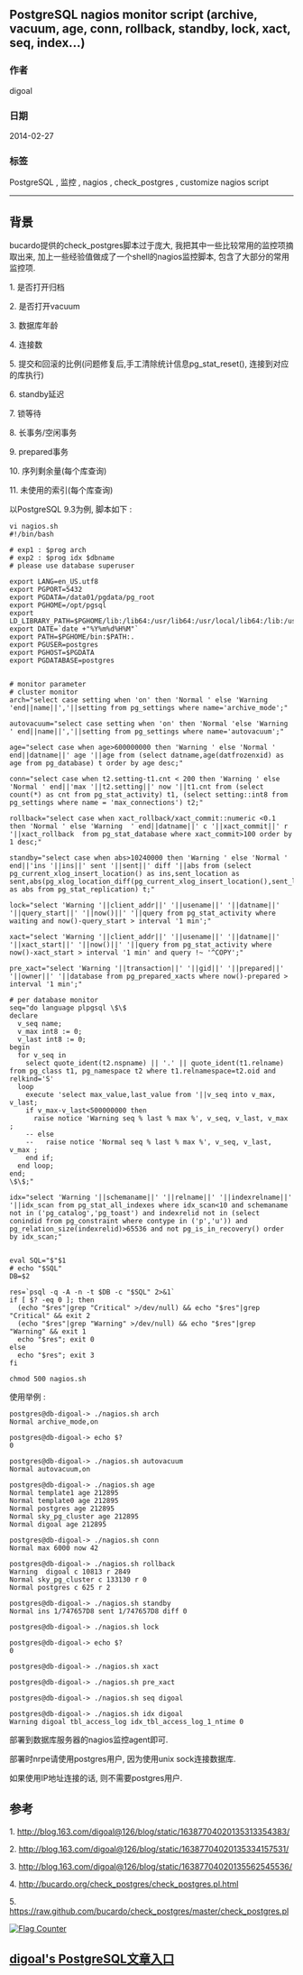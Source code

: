 ## PostgreSQL nagios monitor script (archive, vacuum, age, conn, rollback, standby, lock, xact, seq, index...)  
                   
### 作者                   
digoal                    
                      
### 日期                    
2014-02-27                                              
                    
### 标签                                                                                                                                    
PostgreSQL , 监控 , nagios , check_postgres , customize nagios script                 
                  
----                    
                  
## 背景              
bucardo提供的check_postgres脚本过于庞大, 我把其中一些比较常用的监控项摘取出来, 加上一些经验值做成了一个shell的nagios监控脚本, 包含了大部分的常用监控项.  
  
1\. 是否打开归档  
  
2\. 是否打开vacuum  
  
3\. 数据库年龄  
  
4\. 连接数  
  
5\. 提交和回滚的比例(问题修复后,手工清除统计信息pg_stat_reset(), 连接到对应的库执行)  
  
6\. standby延迟  
  
7\. 锁等待  
  
8\. 长事务/空闲事务  
  
9\. prepared事务  
  
10\. 序列剩余量(每个库查询)  
  
11\. 未使用的索引(每个库查询)  
  
以PostgreSQL 9.3为例, 脚本如下 :   
  
```  
vi nagios.sh   
#!/bin/bash  
  
# exp1 : $prog arch  
# exp2 : $prog idx $dbname  
# please use database superuser  
  
export LANG=en_US.utf8  
export PGPORT=5432  
export PGDATA=/data01/pgdata/pg_root  
export PGHOME=/opt/pgsql  
export LD_LIBRARY_PATH=$PGHOME/lib:/lib64:/usr/lib64:/usr/local/lib64:/lib:/usr/lib:/usr/local/lib:$LD_LIBRARY_PATH  
export DATE=`date +"%Y%m%d%H%M"`  
export PATH=$PGHOME/bin:$PATH:.  
export PGUSER=postgres  
export PGHOST=$PGDATA  
export PGDATABASE=postgres  
  
  
# monitor parameter  
# cluster monitor  
arch="select case setting when 'on' then 'Normal ' else 'Warning 'end||name||','||setting from pg_settings where name='archive_mode';"  
  
autovacuum="select case setting when 'on' then 'Normal 'else 'Warning ' end||name||','||setting from pg_settings where name='autovacuum';"  
  
age="select case when age>600000000 then 'Warning ' else 'Normal ' end||datname||' age '||age from (select datname,age(datfrozenxid) as age from pg_database) t order by age desc;"  
  
conn="select case when t2.setting-t1.cnt < 200 then 'Warning ' else 'Normal ' end||'max '||t2.setting||' now '||t1.cnt from (select count(*) as cnt from pg_stat_activity) t1, (select setting::int8 from pg_settings where name = 'max_connections') t2;"  
  
rollback="select case when xact_rollback/xact_commit::numeric <0.1 then 'Normal ' else 'Warning  ' end||datname||' c '||xact_commit||' r '||xact_rollback  from pg_stat_database where xact_commit>100 order by 1 desc;"  
  
standby="select case when abs>10240000 then 'Warning ' else 'Normal ' end||'ins '||ins||' sent '||sent||' diff '||abs from (select pg_current_xlog_insert_location() as ins,sent_location as sent,abs(pg_xlog_location_diff(pg_current_xlog_insert_location(),sent_location)) as abs from pg_stat_replication) t;"  
  
lock="select 'Warning '||client_addr||' '||usename||' '||datname||' '||query_start||' '||now()||' '||query from pg_stat_activity where waiting and now()-query_start > interval '1 min';"  
  
xact="select 'Warning '||client_addr||' '||usename||' '||datname||' '||xact_start||' '||now()||' '||query from pg_stat_activity where now()-xact_start > interval '1 min' and query !~ '^COPY';"  
  
pre_xact="select 'Warning '||transaction||' '||gid||' '||prepared||' '||owner||' '||database from pg_prepared_xacts where now()-prepared > interval '1 min';"  
  
# per database monitor  
seq="do language plpgsql \$\$  
declare  
  v_seq name;   
  v_max int8 := 0;   
  v_last int8 := 0;  
begin  
  for v_seq in   
    select quote_ident(t2.nspname) || '.' || quote_ident(t1.relname) from pg_class t1, pg_namespace t2 where t1.relnamespace=t2.oid and relkind='S'   
  loop  
    execute 'select max_value,last_value from '||v_seq into v_max, v_last;   
    if v_max-v_last<500000000 then   
      raise notice 'Warning seq % last % max %', v_seq, v_last, v_max ;   
    -- else  
    --   raise notice 'Normal seq % last % max %', v_seq, v_last, v_max ;   
    end if;  
  end loop;  
end;  
\$\$;"  
  
idx="select 'Warning '||schemaname||' '||relname||' '||indexrelname||' '||idx_scan from pg_stat_all_indexes where idx_scan<10 and schemaname not in ('pg_catalog','pg_toast') and indexrelid not in (select conindid from pg_constraint where contype in ('p','u')) and pg_relation_size(indexrelid)>65536 and not pg_is_in_recovery() order by idx_scan;"  
  
  
eval SQL="$"$1  
# echo "$SQL"  
DB=$2  
  
res=`psql -q -A -n -t $DB -c "$SQL" 2>&1`  
if [ $? -eq 0 ]; then  
  (echo "$res"|grep "Critical" >/dev/null) && echo "$res"|grep "Critical" && exit 2  
  (echo "$res"|grep "Warning" >/dev/null) && echo "$res"|grep "Warning" && exit 1  
  echo "$res"; exit 0  
else  
  echo "$res"; exit 3  
fi  
```  
  
```  
chmod 500 nagios.sh  
```  
  
使用举例 :   
  
```  
postgres@db-digoal-> ./nagios.sh arch  
Normal archive_mode,on  
  
postgres@db-digoal-> echo $?  
0  
  
postgres@db-digoal-> ./nagios.sh autovacuum  
Normal autovacuum,on  
  
postgres@db-digoal-> ./nagios.sh age  
Normal template1 age 212895  
Normal template0 age 212895  
Normal postgres age 212895  
Normal sky_pg_cluster age 212895  
Normal digoal age 212895  
  
postgres@db-digoal-> ./nagios.sh conn  
Normal max 6000 now 42  
  
postgres@db-digoal-> ./nagios.sh rollback  
Warning  digoal c 10813 r 2849  
Normal sky_pg_cluster c 133130 r 0  
Normal postgres c 625 r 2  
  
postgres@db-digoal-> ./nagios.sh standby  
Normal ins 1/747657D8 sent 1/747657D8 diff 0  
  
postgres@db-digoal-> ./nagios.sh lock  
  
postgres@db-digoal-> echo $?  
0  
  
postgres@db-digoal-> ./nagios.sh xact  
  
postgres@db-digoal-> ./nagios.sh pre_xact  
  
postgres@db-digoal-> ./nagios.sh seq digoal  
  
postgres@db-digoal-> ./nagios.sh idx digoal  
Warning digoal tbl_access_log idx_tbl_access_log_1_ntime 0  
```  
  
部署到数据库服务器的nagios监控agent即可.  
  
部署时nrpe请使用postgres用户, 因为使用unix sock连接数据库.  
  
如果使用IP地址连接的话, 则不需要postgres用户.  
  
## 参考  
1\. http://blog.163.com/digoal@126/blog/static/16387704020135313354383/  
  
2\. http://blog.163.com/digoal@126/blog/static/16387704020135334157531/  
  
3\. http://blog.163.com/digoal@126/blog/static/16387704020135562545536/  
  
4\. http://bucardo.org/check_postgres/check_postgres.pl.html  
  
5\. https://raw.github.com/bucardo/check_postgres/master/check_postgres.pl  
                                                                        
                                                                                
                                      
  
<a rel="nofollow" href="http://info.flagcounter.com/h9V1"  ><img src="http://s03.flagcounter.com/count/h9V1/bg_FFFFFF/txt_000000/border_CCCCCC/columns_2/maxflags_12/viewers_0/labels_0/pageviews_0/flags_0/"  alt="Flag Counter"  border="0"  ></a>  
  
  
  
  
## [digoal's PostgreSQL文章入口](https://github.com/digoal/blog/blob/master/README.md "22709685feb7cab07d30f30387f0a9ae")
  

